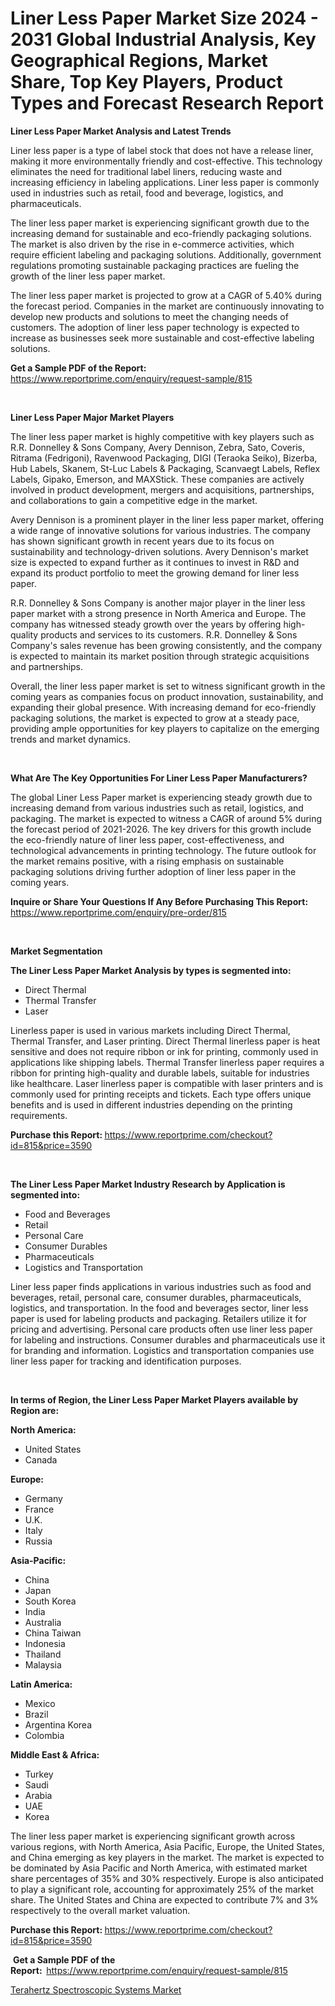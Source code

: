 <p><h1>Liner Less Paper Market Size 2024 - 2031 Global Industrial Analysis, Key Geographical Regions, Market Share, Top Key Players, Product Types and Forecast Research Report</h1></p><p><strong>Liner Less Paper Market Analysis and Latest Trends</strong></p>
<p><p>Liner less paper is a type of label stock that does not have a release liner, making it more environmentally friendly and cost-effective. This technology eliminates the need for traditional label liners, reducing waste and increasing efficiency in labeling applications. Liner less paper is commonly used in industries such as retail, food and beverage, logistics, and pharmaceuticals.</p><p>The liner less paper market is experiencing significant growth due to the increasing demand for sustainable and eco-friendly packaging solutions. The market is also driven by the rise in e-commerce activities, which require efficient labeling and packaging solutions. Additionally, government regulations promoting sustainable packaging practices are fueling the growth of the liner less paper market.</p><p>The liner less paper market is projected to grow at a CAGR of 5.40% during the forecast period. Companies in the market are continuously innovating to develop new products and solutions to meet the changing needs of customers. The adoption of liner less paper technology is expected to increase as businesses seek more sustainable and cost-effective labeling solutions.</p></p>
<p><strong>Get a Sample PDF of the Report:&nbsp;</strong> <a href="https://www.reportprime.com/enquiry/request-sample/815">https://www.reportprime.com/enquiry/request-sample/815</a></p>
<p>&nbsp;</p>
<p><strong>Liner Less Paper Major Market Players</strong></p>
<p><p>The liner less paper market is highly competitive with key players such as R.R. Donnelley & Sons Company, Avery Dennison, Zebra, Sato, Coveris, Ritrama (Fedrigoni), Ravenwood Packaging, DIGI (Teraoka Seiko), Bizerba, Hub Labels, Skanem, St-Luc Labels & Packaging, Scanvaegt Labels, Reflex Labels, Gipako, Emerson, and MAXStick. These companies are actively involved in product development, mergers and acquisitions, partnerships, and collaborations to gain a competitive edge in the market.</p><p>Avery Dennison is a prominent player in the liner less paper market, offering a wide range of innovative solutions for various industries. The company has shown significant growth in recent years due to its focus on sustainability and technology-driven solutions. Avery Dennison's market size is expected to expand further as it continues to invest in R&D and expand its product portfolio to meet the growing demand for liner less paper.</p><p>R.R. Donnelley & Sons Company is another major player in the liner less paper market with a strong presence in North America and Europe. The company has witnessed steady growth over the years by offering high-quality products and services to its customers. R.R. Donnelley & Sons Company's sales revenue has been growing consistently, and the company is expected to maintain its market position through strategic acquisitions and partnerships.</p><p>Overall, the liner less paper market is set to witness significant growth in the coming years as companies focus on product innovation, sustainability, and expanding their global presence. With increasing demand for eco-friendly packaging solutions, the market is expected to grow at a steady pace, providing ample opportunities for key players to capitalize on the emerging trends and market dynamics.</p></p>
<p>&nbsp;</p>
<p><strong>What Are The Key Opportunities For Liner Less Paper Manufacturers?</strong></p>
<p><p>The global Liner Less Paper market is experiencing steady growth due to increasing demand from various industries such as retail, logistics, and packaging. The market is expected to witness a CAGR of around 5% during the forecast period of 2021-2026. The key drivers for this growth include the eco-friendly nature of liner less paper, cost-effectiveness, and technological advancements in printing technology. The future outlook for the market remains positive, with a rising emphasis on sustainable packaging solutions driving further adoption of liner less paper in the coming years.</p></p>
<p><strong>Inquire or Share Your Questions If Any Before Purchasing This Report:</strong> <a href="https://www.reportprime.com/enquiry/pre-order/815">https://www.reportprime.com/enquiry/pre-order/815</a></p>
<p>&nbsp;</p>
<p><strong>Market Segmentation</strong></p>
<p><strong>The Liner Less Paper Market Analysis by types is segmented into:</strong></p>
<p><ul><li>Direct Thermal</li><li>Thermal Transfer</li><li>Laser</li></ul></p>
<p><p>Linerless paper is used in various markets including Direct Thermal, Thermal Transfer, and Laser printing. Direct Thermal linerless paper is heat sensitive and does not require ribbon or ink for printing, commonly used in applications like shipping labels. Thermal Transfer linerless paper requires a ribbon for printing high-quality and durable labels, suitable for industries like healthcare. Laser linerless paper is compatible with laser printers and is commonly used for printing receipts and tickets. Each type offers unique benefits and is used in different industries depending on the printing requirements.</p></p>
<p><strong>Purchase this Report:&nbsp;</strong><a href="https://www.reportprime.com/checkout?id=815&price=3590">https://www.reportprime.com/checkout?id=815&price=3590</a></p>
<p>&nbsp;</p>
<p><strong>The Liner Less Paper Market Industry Research by Application is segmented into:</strong></p>
<p><ul><li>Food and Beverages</li><li>Retail</li><li>Personal Care</li><li>Consumer Durables</li><li>Pharmaceuticals</li><li>Logistics and Transportation</li></ul></p>
<p><p>Liner less paper finds applications in various industries such as food and beverages, retail, personal care, consumer durables, pharmaceuticals, logistics, and transportation. In the food and beverages sector, liner less paper is used for labeling products and packaging. Retailers utilize it for pricing and advertising. Personal care products often use liner less paper for labeling and instructions. Consumer durables and pharmaceuticals use it for branding and information. Logistics and transportation companies use liner less paper for tracking and identification purposes.</p></p>
<p>&nbsp;</p>
<p><strong>In terms of Region, the Liner Less Paper Market Players available by Region are:</strong></p>
<p>
    <p> <strong> North America: </strong>
        <ul>
            <li>United States</li>
            <li>Canada</li>
        </ul>
        </p> 
    <p> <strong> Europe: </strong>
        <ul>
            <li>Germany</li>
            <li>France</li>
            <li>U.K.</li>
            <li>Italy</li>
            <li>Russia</li>
        </ul>
        </p> 
    <p> <strong> Asia-Pacific: </strong>
        <ul>
            <li>China</li>
            <li>Japan</li>
            <li>South Korea</li>
            <li>India</li>
            <li>Australia</li>
            <li>China Taiwan</li>
            <li>Indonesia</li>
            <li>Thailand</li>
            <li>Malaysia</li>
        </ul>
        </p> 
    <p> <strong> Latin America: </strong>
        <ul>
            <li>Mexico</li>
            <li>Brazil</li>
            <li>Argentina Korea</li>
            <li>Colombia</li>
        </ul>
        </p> 
    <p> <strong> Middle East & Africa: </strong>
        <ul>
            <li>Turkey</li>
            <li>Saudi</li>
            <li>Arabia</li>
            <li>UAE</li>
            <li>Korea</li>
        </ul>
    </p>
    </p>
<p><p>The liner less paper market is experiencing significant growth across various regions, with North America, Asia Pacific, Europe, the United States, and China emerging as key players in the market. The market is expected to be dominated by Asia Pacific and North America, with estimated market share percentages of 35% and 30% respectively. Europe is also anticipated to play a significant role, accounting for approximately 25% of the market share. The United States and China are expected to contribute 7% and 3% respectively to the overall market valuation.</p></p>
<p><strong>Purchase this Report: </strong><a href="https://www.reportprime.com/checkout?id=815&price=3590">https://www.reportprime.com/checkout?id=815&price=3590</a></p>
<p>&nbsp;<strong>Get a Sample PDF of the Report:&nbsp;&nbsp;</strong><a href="https://www.reportprime.com/enquiry/request-sample/815">https://www.reportprime.com/enquiry/request-sample/815</a></p>
<p><strong></strong></p>
<p><p><a href="https://meowing-lemming-dd3.notion.site/Terahertz-Spectroscopic-Systems-Market-Size-Share-Trends-Analysis-Report-By-Application-Regional-549d04f9a922479db39c02062d0d6eca">Terahertz Spectroscopic Systems Market</a></p></p>